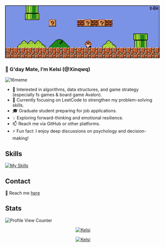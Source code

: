 ![Mario](assets/mario.gif)

### 👋 G'day Mate, I’m Kelsi (@Xinqwq)  
 <picture>
   <source media="(prefers-color-scheme: dark)" srcset="https://imgur.com/t3YXlZE" />
   <source media="(prefers-color-scheme: light)" srcset="https://imgur.com/t3YXlZE" />
   <img alt="16meme" src="https://imgur.com/t3YXlZE" />
 </picture>

- 👀 Interested in algorithms, data structures, and game strategy (especially fs games & board game Avalon).  
- 🌱 Currently focusing on LeetCode to strengthen my problem-solving skills.  
- 🎓 Graduate student preparing for job applications.  
- 💡 Exploring forward-thinking and emotional resilience.  
- 📫 Reach me via GitHub or other platforms.  
- ⚡ Fun fact: I enjoy deep discussions on psychology and decision-making!

## Skills
[![My Skills](https://skillicons.dev/icons?i=java,nodejs,css,javascript,react,py,docker,linux,mysql,mongodb,nginx,redis,bitbucket,github,figma,unreal,blender&theme=dark)](https://github.com/Xinqwq)
<!--[![My Skills](https://skillicons.dev/icons?i=java,nodejs,css,javascript,react,py,docker,linux,mysql,mongodb,nginx,redis,bitbucket,github,figma,unreal,blender&theme=light)](https://github.com/Xinqwq)-->


## Contact
📩 Reach me [here](https://xeinacc.cn)

## Stats 
![Profile View Counter](https://komarev.com/ghpvc/?username=Xinqwq&style=for-the-badge)

<p align="center">
  <a href="https://count.getloli.com" target="_blank">
    <img alt="Kelsi" src="https://count.getloli.com/@Xinqwq.github?name=Xinqwq.github&theme=booru-lewd&padding=7&offset=0&align=top&scale=1&pixelated=1&darkmode=auto">
  </a>
</p>
<p align="center">
  <a href="https://count.getloli.com" target="_blank">
    <img alt="Kelsi" src="https://count.getloli.com/@Xinqwq.github?name=Xinqwq.github&theme=booru-mjg&padding=7&offset=0&align=top&scale=1&pixelated=1&darkmode=auto">
  </a>
</p>

<!-- ## Star History

<a href="https://www.star-history.com/#azl397985856/leetcode&Date">
 <picture>
   <source media="(prefers-color-scheme: dark)" srcset="https://api.star-history.com/svg?repos=azl397985856/leetcode&type=Date&theme=dark" />
   <source media="(prefers-color-scheme: light)" srcset="https://api.star-history.com/svg?repos=azl397985856/leetcode&type=Date" />
   <img alt="Star History Chart" src="https://api.star-history.com/svg?repos=azl397985856/leetcode&type=Date" />
 </picture>
</a>
-->
